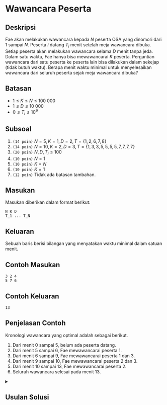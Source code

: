 # Wawancara Peserta

## Deskripsi
Fae akan melakukan wawancara kepada $N$ peserta OSA yang dinomori dari $1$ sampai $N$. Peserta $i$ datang $T_i$ menit setelah meja wawancara dibuka. Setiap peserta akan melakukan wawancara selama $D$ menit tanpa jeda. Dalam satu waktu, Fae hanya bisa mewawancarai $K$ peserta. Pergantian wawancara dari satu peserta ke peserta lain bisa dilakukan dalam sekejap (tidak butuh waktu). Berapa menit waktu minimal untuk menyelesaikan wawancara dari seluruh peserta sejak meja wawancara dibuka?

## Batasan
- $1 \leq K \leq N \leq 100\ 000$
- $1 \leq D \leq 10\ 000$
- $0 \leq T_i \leq 10^9$

## Subsoal
1. `(14 poin)` $N = 5, K = 1, D = 2, T = \{1, 2, 6, 7, 8\}$
2. `(14 poin)` $N = 10, K = 2, D = 3, T = \{1, 3, 3, 5, 5, 5, 5, 7, 7, 7, 7\}$
3. `(20 poin)` $N, D, T_i \leq 100$
4. `(10 poin)` $N = 1$
5. `(10 poin)` $K = N$
6. `(10 poin)` $K = 1$
7. `(12 poin)` Tidak ada batasan tambahan.

## Masukan
Masukan diberikan dalam format berikut:
```
N K D
T_1 ... T_N
```

## Keluaran
Sebuah baris berisi bilangan yang menyatakan waktu minimal dalam satuan menit.

## Contoh Masukan
```
3 2 4
5 7 6
```

## Contoh Keluaran
```
13
```


## Penjelasan Contoh
Kronologi wawancara yang optimal adalah sebagai berikut.
1. Dari menit $0$ sampai $5$, belum ada peserta datang.
2. Dari menit $5$ sampai $6$, Fae mewawancarai peserta $1$.
3. Dari menit $6$ sampai $9$, Fae mewawancarai peserta $1$ dan $3$.
4. Dari menit $9$ sampai $10$, Fae mewawancarai peserta $2$ dan $3$.
5. Dari menit $10$ sampai $13$, Fae mewawancarai peserta $2$.
6. Seluruh wawancara selesai pada menit $13$.

<details>
<summary><h2>Usulan Solusi</h2></summary>

```cpp
#include <iostream>
#include <vector>
#include <algorithm>
using namespace std;

long long minimalInterviewTime(int N, int K, int D, vector<int>& T) {
    // Sort participants by arrival times
    sort(T.begin(), T.end());

    long long timeNeeded = 0;
    int i = 0;

    while (i < N) {
        // Start a new session
        long long sessionStart = max(timeNeeded, (long long)T[i]);
        int participants = 0;

        // Process up to K participants in the current session
        while (i < N && T[i] <= sessionStart + D && participants < K) {
            participants++;
            i++;
        }

        // Update the total time needed
        timeNeeded = sessionStart + D;
    }

    return timeNeeded;
}

int main() {
    int N, K, D;
    cin >> N >> K >> D;

    vector<int> T(N);
    for (int i = 0; i < N; ++i) {
        cin >> T[i];
    }

    cout << minimalInterviewTime(N, K, D, T) << endl;

    return 0;
}
```

</details>